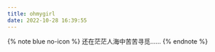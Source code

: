 ```yaml
---
title: ohmygirl
date: 2022-10-28 16:39:55
---
```


{% note blue no-icon %}
还在茫茫人海中苦苦寻觅......
{% endnote %}



